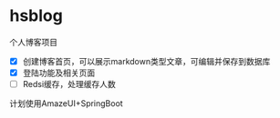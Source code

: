 # hsblog

个人博客项目

- [x] 创建博客首页，可以展示markdown类型文章，可编辑并保存到数据库
- [x] 登陆功能及相关页面
- [ ] Redsi缓存，处理缓存人数

计划使用AmazeUI+SpringBoot